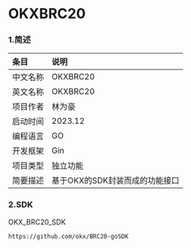 <!-- README -->
# OKXBRC20

### 1.简述
| 条目   | 说明                 |
|:--|:-------------------|
| 中文名称 | OKXBRC20           |
| 英文名称 | OKXBRC20           |
| 项目作者 | 林为豪                |
| 启动时间 | 2023.12            |
| 编程语言 | GO                 |
| 开发框架 | Gin                |
| 项目类型 | 独立功能               |
| 简要描述 | 基于OKX的SDK封装而成的功能接口 | 


### 2.SDK
OKX_BRC20_SDK
```
https://github.com/okx/BRC20-goSDK
```
